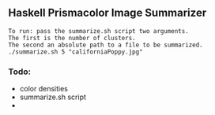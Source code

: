 ## Haskell Prismacolor Image Summarizer


```
To run: pass the summarize.sh script two arguments.
The first is the number of clusters.
The second an absolute path to a file to be summarized.
./summarize.sh 5 "californiaPoppy.jpg" 
```

### Todo:
- color densities
- summarize.sh script
- 